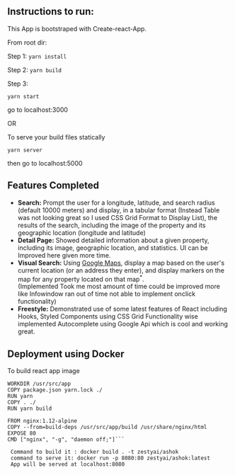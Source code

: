 ## Instructions to run: 

This App is bootstraped with Create-react-App.

From root dir:

Step 1: 
``yarn install``

Step 2:
``yarn build``

Step 3:

``yarn start``

go to localhost:3000

OR 

To serve your build files statically

``yarn server``

then go to localhost:5000


## Features Completed

* **Search:** Prompt the user for a longitude, latitude, and search radius (default 10000 meters) and display, in a tabular format (Instead Table was not looking great so I used CSS Grid Format to Display List), the results of the search, including the image of the property and its geographic location (longitude and latitude)
* **Detail Page:** Showed  detailed information about a given property, including its image, geographic location, and statistics. UI can be Improved here given more time.
* **Visual Search:** Using [Google Maps](https://developers.google.com/maps/documentation/), display a map based on the user's current location (or an address they enter), and display markers on the map for any property located on that map<sup>*</sup>.  
 (Implemented Took me most amount of time could be improved  more like Infowindow ran out of time not able to implement onclick functionality)
* **Freestyle:** Demonstrated use of some latest features of React including Hooks, Styled Components using CSS Grid
Functionality wise implemented Autocomplete using Google Api which is cool and working great.
## Deployment using Docker

To build react app image

```FROM node:7.10 as build-deps
WORKDIR /usr/src/app
COPY package.json yarn.lock ./
RUN yarn
COPY . ./
RUN yarn build

FROM nginx:1.12-alpine
COPY --from=build-deps /usr/src/app/build /usr/share/nginx/html
EXPOSE 80
CMD ["nginx", "-g", "daemon off;"]```

 Command to build it : docker build . -t zestyai/ashok
 command to serve it: docker run -p 8080:80 zestyai/ashok:latest
 App will be served at localhost:8080




